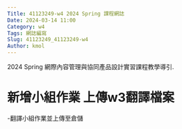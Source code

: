```yaml
---
Title: 41123249-w4 2024 Spring 課程網誌
Date: 2024-03-14 11:00
Category: w4
Tags: 網誌編寫
Slug: 41123249_41123249-w4
Author: kmol
---
```


2024 Spring 網際內容管理與協同產品設計實習課程教學導引.

<!-- PELICAN_END_SUMMARY -->

# 新增小組作業  上傳w3翻譯檔案
-翻譯小組作業並上傳至倉儲
